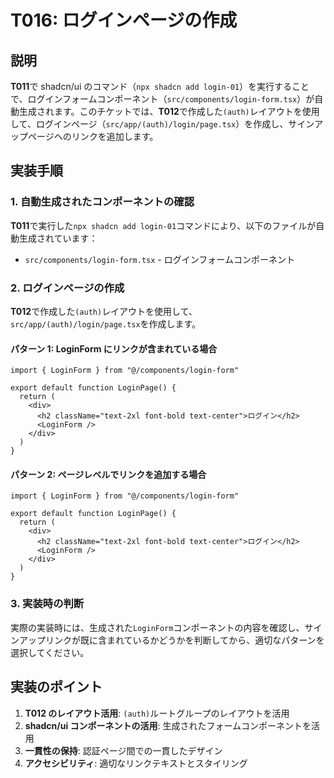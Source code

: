 # T016: ログインページの作成

## 説明

**T011**で shadcn/ui のコマンド（`npx shadcn add login-01`）を実行することで、ログインフォームコンポーネント（`src/components/login-form.tsx`）が自動生成されます。このチケットでは、**T012**で作成した`(auth)`レイアウトを使用して、ログインページ（`src/app/(auth)/login/page.tsx`）を作成し、サインアップページへのリンクを追加します。

## 実装手順

### 1. 自動生成されたコンポーネントの確認

**T011**で実行した`npx shadcn add login-01`コマンドにより、以下のファイルが自動生成されています：

- `src/components/login-form.tsx` - ログインフォームコンポーネント

### 2. ログインページの作成

**T012**で作成した`(auth)`レイアウトを使用して、`src/app/(auth)/login/page.tsx`を作成します。

#### パターン 1: LoginForm にリンクが含まれている場合

```typescript:src/app/(auth)/login/page.tsx
import { LoginForm } from "@/components/login-form"

export default function LoginPage() {
  return (
    <div>
      <h2 className="text-2xl font-bold text-center">ログイン</h2>
      <LoginForm />
    </div>
  )
}
```

#### パターン 2: ページレベルでリンクを追加する場合

```typescript:src/app/(auth)/login/page.tsx
import { LoginForm } from "@/components/login-form"

export default function LoginPage() {
  return (
    <div>
      <h2 className="text-2xl font-bold text-center">ログイン</h2>
      <LoginForm />
    </div>
  )
}
```

### 3. 実装時の判断

実際の実装時には、生成された`LoginForm`コンポーネントの内容を確認し、サインアップリンクが既に含まれているかどうかを判断してから、適切なパターンを選択してください。

## 実装のポイント

1. **T012 のレイアウト活用**: `(auth)`ルートグループのレイアウトを活用
2. **shadcn/ui コンポーネントの活用**: 生成されたフォームコンポーネントを活用
3. **一貫性の保持**: 認証ページ間での一貫したデザイン
4. **アクセシビリティ**: 適切なリンクテキストとスタイリング
